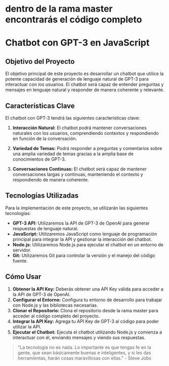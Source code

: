  
# dentro de la rama master encontrarás el código completo


# Chatbot con GPT-3 en JavaScript

 
## Objetivo del Proyecto

El objetivo principal de este proyecto es desarrollar un chatbot que utilice la potente capacidad de generación de lenguaje natural de GPT-3 para interactuar con los usuarios. El chatbot será capaz de entender preguntas y mensajes en lenguaje natural y responder de manera coherente y relevante.

## Características Clave

El chatbot con GPT-3 tendrá las siguientes características clave:

1. **Interacción Natural:** El chatbot podrá mantener conversaciones naturales con los usuarios, comprendiendo contextos y respondiendo en función de la conversación.

2. **Variedad de Temas:** Podrá responder a preguntas y comentarios sobre una amplia variedad de temas gracias a la amplia base de conocimientos de GPT-3.

3. **Conversaciones Continuas:** El chatbot será capaz de mantener conversaciones largas y continuas, manteniendo el contexto y respondiendo de manera coherente.

## Tecnologías Utilizadas

Para la implementación de este proyecto, se utilizarán las siguientes tecnologías:

- **GPT-3 API:** Utilizaremos la API de GPT-3 de OpenAI para generar respuestas de lenguaje natural.
- **JavaScript:** Utilizaremos JavaScript como lenguaje de programación principal para integrar la API y gestionar la interacción del chatbot.
- **Node.js:** Utilizaremos Node.js para ejecutar el chatbot en un entorno de servidor.
- **Git:** Utilizaremos Git para controlar la versión y el manejo del código fuente.

## Cómo Usar

1. **Obtener la API Key:** Deberás obtener una API Key válida para acceder a la API de GPT-3 de OpenAI.
2. **Configurar el Entorno:** Configura tu entorno de desarrollo para trabajar con Node.js y las bibliotecas necesarias.
3. **Clonar el Repositorio:** Clona el repositorio desde la rama master para acceder al código completo del proyecto.
4. **Integrar la API Key:** Agrega tu API Key de GPT-3 al código para poder utilizar la API.
5. **Ejecutar el Chatbot:** Ejecuta el chatbot utilizando Node.js y comienza a interactuar con él, enviando mensajes y viendo sus respuestas.

 

> "La tecnología no es nada. Lo importante es que tengas fe en la gente, que sean básicamente buenas e inteligentes, y si les das herramientas, harán cosas maravillosas con ellas." - Steve Jobs
